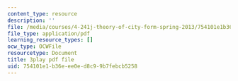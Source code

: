```yaml
---
content_type: resource
description: ''
file: /media/courses/4-241j-theory-of-city-form-spring-2013/754101e1b36eee0ed8c99b7febcb5258_yv3PIJF1Uqc.pdf
file_type: application/pdf
learning_resource_types: []
ocw_type: OCWFile
resourcetype: Document
title: 3play pdf file
uid: 754101e1-b36e-ee0e-d8c9-9b7febcb5258
---
```

